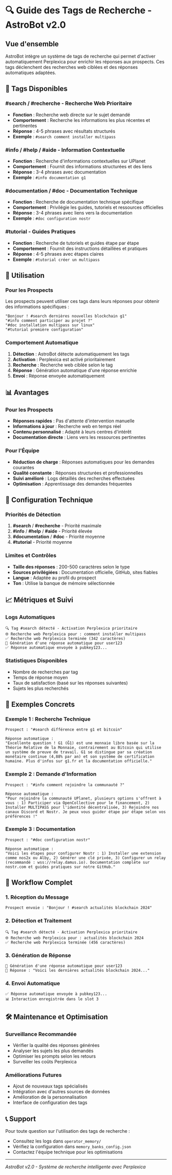# 🔍 Guide des Tags de Recherche - AstroBot v2.0

## Vue d'ensemble

AstroBot intègre un système de tags de recherche qui permet d'activer automatiquement Perplexica pour enrichir les réponses aux prospects. Ces tags déclenchent des recherches web ciblées et des réponses automatiques adaptées.

## 🎯 Tags Disponibles

### **#search** / **#recherche** - Recherche Web Prioritaire
- **Fonction** : Recherche web directe sur le sujet demandé
- **Comportement** : Recherche les informations les plus récentes et pertinentes
- **Réponse** : 4-5 phrases avec résultats structurés
- **Exemple** : `#search comment installer multipass`

### **#info** / **#help** / **#aide** - Information Contextuelle
- **Fonction** : Recherche d'informations contextuelles sur UPlanet
- **Comportement** : Fournit des informations structurées et des liens
- **Réponse** : 3-4 phrases avec documentation
- **Exemple** : `#info documentation g1`

### **#documentation** / **#doc** - Documentation Technique
- **Fonction** : Recherche de documentation technique spécifique
- **Comportement** : Privilégie les guides, tutoriels et ressources officielles
- **Réponse** : 3-4 phrases avec liens vers la documentation
- **Exemple** : `#doc configuration nostr`

### **#tutorial** - Guides Pratiques
- **Fonction** : Recherche de tutoriels et guides étape par étape
- **Comportement** : Fournit des instructions détaillées et pratiques
- **Réponse** : 4-5 phrases avec étapes claires
- **Exemple** : `#tutorial créer un multipass`

## 🚀 Utilisation

### Pour les Prospects
Les prospects peuvent utiliser ces tags dans leurs réponses pour obtenir des informations spécifiques :

```
"Bonjour ! #search dernières nouvelles blockchain g1"
"#info comment participer au projet ?"
"#doc installation multipass sur linux"
"#tutorial première configuration"
```

### Comportement Automatique
1. **Détection** : AstroBot détecte automatiquement les tags
2. **Activation** : Perplexica est activé prioritairement
3. **Recherche** : Recherche web ciblée selon le tag
4. **Réponse** : Génération automatique d'une réponse enrichie
5. **Envoi** : Réponse envoyée automatiquement

## 📊 Avantages

### **Pour les Prospects**
- **Réponses rapides** : Pas d'attente d'intervention manuelle
- **Informations à jour** : Recherche web en temps réel
- **Contenu personnalisé** : Adapté à leurs centres d'intérêt
- **Documentation directe** : Liens vers les ressources pertinentes

### **Pour l'Équipe**
- **Réduction de charge** : Réponses automatiques pour les demandes courantes
- **Qualité constante** : Réponses structurées et professionnelles
- **Suivi amélioré** : Logs détaillés des recherches effectuées
- **Optimisation** : Apprentissage des demandes fréquentes

## 🔧 Configuration Technique

### **Priorités de Détection**
1. **#search** / **#recherche** - Priorité maximale
2. **#info** / **#help** / **#aide** - Priorité élevée
3. **#documentation** / **#doc** - Priorité moyenne
4. **#tutorial** - Priorité moyenne

### **Limites et Contrôles**
- **Taille des réponses** : 200-500 caractères selon le type
- **Sources privilégiées** : Documentation officielle, GitHub, sites fiables
- **Langue** : Adaptée au profil du prospect
- **Ton** : Utilise la banque de mémoire sélectionnée

## 📈 Métriques et Suivi

### **Logs Automatiques**
```
🔍 Tag #search détecté - Activation Perplexica prioritaire
🌐 Recherche web Perplexica pour : comment installer multipass
✅ Recherche web Perplexica terminée (342 caractères)
🤖 Génération d'une réponse automatique pour user123
✅ Réponse automatique envoyée à pubkey123...
```

### **Statistiques Disponibles**
- Nombre de recherches par tag
- Temps de réponse moyen
- Taux de satisfaction (basé sur les réponses suivantes)
- Sujets les plus recherchés

## 🎨 Exemples Concrets

### **Exemple 1 : Recherche Technique**
```
Prospect : "#search différence entre g1 et bitcoin"

Réponse automatique :
"Excellente question ! G1 (Ğ1) est une monnaie libre basée sur la Théorie Relative de la Monnaie, contrairement au Bitcoin qui utilise un système de preuve de travail. G1 se distingue par sa création monétaire continue (4,88% par an) et son système de certification humaine. Plus d'infos sur g1.fr et la documentation officielle."
```

### **Exemple 2 : Demande d'Information**
```
Prospect : "#info comment rejoindre la communauté ?"

Réponse automatique :
"Pour rejoindre la communauté UPlanet, plusieurs options s'offrent à vous : 1) Participer via OpenCollective pour le financement, 2) Installer MULTIPASS pour l'identité décentralisée, 3) Rejoindre nos canaux Discord et Nostr. Je peux vous guider étape par étape selon vos préférences !"
```

### **Exemple 3 : Documentation**
```
Prospect : "#doc configuration nostr"

Réponse automatique :
"Voici les étapes pour configurer Nostr : 1) Installer une extension comme nos2x ou Alby, 2) Générer une clé privée, 3) Configurer un relay (recommandé : wss://relay.damus.io). Documentation complète sur nostr.com et guides pratiques sur notre GitHub."
```

## 🔄 Workflow Complet

### **1. Réception du Message**
```
Prospect envoie : "Bonjour ! #search actualités blockchain 2024"
```

### **2. Détection et Traitement**
```
🔍 Tag #search détecté - Activation Perplexica prioritaire
🌐 Recherche web Perplexica pour : actualités blockchain 2024
✅ Recherche web Perplexica terminée (456 caractères)
```

### **3. Génération de Réponse**
```
🤖 Génération d'une réponse automatique pour user123
📝 Réponse : "Voici les dernières actualités blockchain 2024..."
```

### **4. Envoi Automatique**
```
✅ Réponse automatique envoyée à pubkey123...
📊 Interaction enregistrée dans le slot 3
```

## 🛠️ Maintenance et Optimisation

### **Surveillance Recommandée**
- Vérifier la qualité des réponses générées
- Analyser les sujets les plus demandés
- Optimiser les prompts selon les retours
- Surveiller les coûts Perplexica

### **Améliorations Futures**
- Ajout de nouveaux tags spécialisés
- Intégration avec d'autres sources de données
- Amélioration de la personnalisation
- Interface de configuration des tags

## 📞 Support

Pour toute question sur l'utilisation des tags de recherche :
- Consultez les logs dans `operator_memory/`
- Vérifiez la configuration dans `memory_banks_config.json`
- Contactez l'équipe technique pour les optimisations

---

*AstroBot v2.0 - Système de recherche intelligente avec Perplexica* 